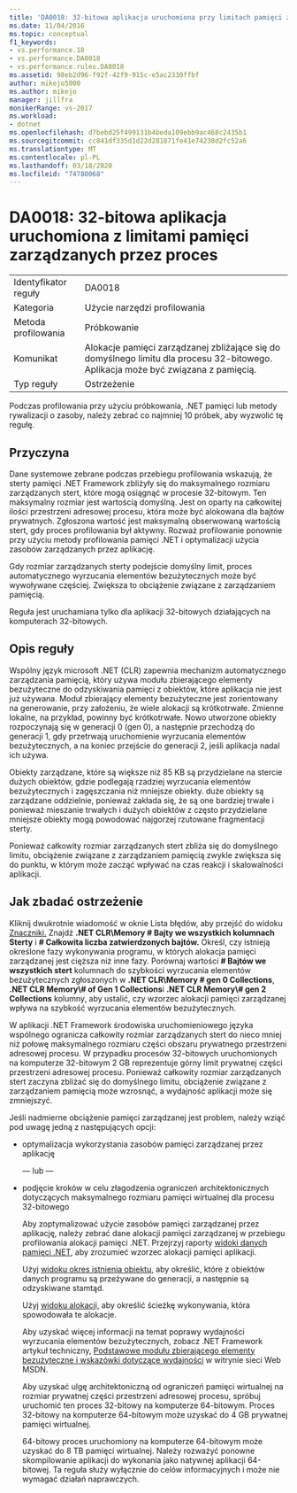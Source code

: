 ```yaml
---
title: 'DA0018: 32-bitowa aplikacja uruchomiona przy limitach pamięci zarządzanych przez proces | Dokumenty firmy Microsoft'
ms.date: 11/04/2016
ms.topic: conceptual
f1_keywords:
- vs.performance.18
- vs.performance.DA0018
- vs.performance.rules.DA0018
ms.assetid: 98eb2d96-f92f-42f9-915c-e5ac2330ffbf
author: mikejo5000
ms.author: mikejo
manager: jillfra
monikerRange: vs-2017
ms.workload:
- dotnet
ms.openlocfilehash: d7bebd25f499131b4beda109ebb9ac468c2435b1
ms.sourcegitcommit: cc841df335d1d22d281871fe41e74238d2fc52a6
ms.translationtype: MT
ms.contentlocale: pl-PL
ms.lasthandoff: 03/18/2020
ms.locfileid: "74780068"
---
```

# <a name="da0018-32-bit-application-running-at-process-managed-memory-limits"></a>DA0018: 32-bitowa aplikacja uruchomiona z limitami pamięci zarządzanych przez proces

|||
|-|-|
|Identyfikator reguły|DA0018|
|Kategoria|Użycie narzędzi profilowania|
|Metoda profilowania|Próbkowanie|
|Komunikat|Alokacje pamięci zarządzanej zbliżające się do domyślnego limitu dla procesu 32-bitowego. Aplikacja może być związana z pamięcią.|
|Typ reguły|Ostrzeżenie|

 Podczas profilowania przy użyciu próbkowania, .NET pamięci lub metody rywalizacji o zasoby, należy zebrać co najmniej 10 próbek, aby wyzwolić tę regułę.

## <a name="cause"></a>Przyczyna
 Dane systemowe zebrane podczas przebiegu profilowania wskazują, że sterty pamięci .NET Framework zbliżyły się do maksymalnego rozmiaru zarządzanych stert, które mogą osiągnąć w procesie 32-bitowym. Ten maksymalny rozmiar jest wartością domyślną. Jest on oparty na całkowitej ilości przestrzeni adresowej procesu, która może być alokowana dla bajtów prywatnych. Zgłoszona wartość jest maksymalną obserwowaną wartością stert, gdy proces profilowania był aktywny. Rozważ profilowanie ponownie przy użyciu metody profilowania pamięci .NET i optymalizacji użycia zasobów zarządzanych przez aplikację.

 Gdy rozmiar zarządzanych sterty podejście domyślny limit, proces automatycznego wyrzucania elementów bezużytecznych może być wywoływane częściej. Zwiększa to obciążenie związane z zarządzaniem pamięcią.

 Reguła jest uruchamiana tylko dla aplikacji 32-bitowych działających na komputerach 32-bitowych.

## <a name="rule-description"></a>Opis reguły
 Wspólny język microsoft .NET (CLR) zapewnia mechanizm automatycznego zarządzania pamięcią, który używa modułu zbierającego elementy bezużyteczne do odzyskiwania pamięci z obiektów, które aplikacja nie jest już używana. Moduł zbierający elementy bezużyteczne jest zorientowany na generowanie, przy założeniu, że wiele alokacji są krótkotrwałe. Zmienne lokalne, na przykład, powinny być krótkotrwałe. Nowo utworzone obiekty rozpoczynają się w generacji 0 (gen 0), a następnie przechodzą do generacji 1, gdy przetrwają uruchomienie wyrzucania elementów bezużytecznych, a na koniec przejście do generacji 2, jeśli aplikacja nadal ich używa.

 Obiekty zarządzane, które są większe niż 85 KB są przydzielane na stercie dużych obiektów, gdzie podlegają rzadziej wyrzucania elementów bezużytecznych i zagęszczania niż mniejsze obiekty. duże obiekty są zarządzane oddzielnie, ponieważ zakłada się, że są one bardziej trwałe i ponieważ mieszanie trwałych i dużych obiektów z często przydzielane mniejsze obiekty mogą powodować najgorzej rzutowane fragmentacji sterty.

 Ponieważ całkowity rozmiar zarządzanych stert zbliża się do domyślnego limitu, obciążenie związane z zarządzaniem pamięcią zwykle zwiększa się do punktu, w którym może zacząć wpływać na czas reakcji i skalowalności aplikacji.

## <a name="how-to-investigate-a-warning"></a>Jak zbadać ostrzeżenie
 Kliknij dwukrotnie wiadomość w oknie Lista błędów, aby przejść do widoku [Znaczniki.](../profiling/marks-view.md) Znajdź **.NET CLR\\Memory # Bajty we wszystkich kolumnach Sterty** i **# Całkowita liczba zatwierdzonych bajtów.** Określ, czy istnieją określone fazy wykonywania programu, w których alokacja pamięci zarządzanej jest cięższa niż inne fazy. Porównaj wartości **# Bajtów we wszystkich stert** kolumnach do szybkości wyrzucania elementów bezużytecznych zgłoszonych w **.NET CLR\\Memory # gen 0 Collections**, **.NET CLR Memory\\# of Gen 1 Collections**i **.NET CLR Memory\\# gen 2 Collections** kolumny, aby ustalić, czy wzorzec alokacji pamięci zarządzanej wpływa na szybkość wyrzucania elementów bezużytecznych.

 W aplikacji .NET Framework środowiska uruchomieniowego języka wspólnego ogranicza całkowity rozmiar zarządzanych stert do nieco mniej niż połowę maksymalnego rozmiaru części obszaru prywatnego przestrzeni adresowej procesu. W przypadku procesów 32-bitowych uruchomionych na komputerze 32-bitowym 2 GB reprezentuje górny limit prywatnej części przestrzeni adresowej procesu. Ponieważ całkowity rozmiar zarządzanych stert zaczyna zbliżać się do domyślnego limitu, obciążenie związane z zarządzaniem pamięcią może wzrosnąć, a wydajność aplikacji może się zmniejszyć.

 Jeśli nadmierne obciążenie pamięci zarządzanej jest problem, należy wziąć pod uwagę jedną z następujących opcji:

- optymalizacja wykorzystania zasobów pamięci zarządzanej przez aplikację

   — lub —

- podjęcie kroków w celu złagodzenia ograniczeń architektonicznych dotyczących maksymalnego rozmiaru pamięci wirtualnej dla procesu 32-bitowego

  Aby zoptymalizować użycie zasobów pamięci zarządzanej przez aplikację, należy zebrać dane alokacji pamięci zarządzanej w przebiegu profilowania alokacji pamięci .NET. Przejrzyj raporty [widoki danych pamięci .NET,](../profiling/dotnet-memory-data-views.md) aby zrozumieć wzorzec alokacji pamięci aplikacji.

  Użyj [widoku okres istnienia obiektu,](../profiling/object-lifetime-view.md) aby określić, które z obiektów danych programu są przeżywane do generacji, a następnie są odzyskiwane stamtąd.

  Użyj [widoku alokacji,](../profiling/dotnet-memory-allocations-view.md) aby określić ścieżkę wykonywania, która spowodowała te alokacje.

  Aby uzyskać więcej informacji na temat poprawy wydajności wyrzucania elementów bezużytecznych, zobacz .NET Framework artykuł techniczny, [Podstawowe modułu zbierającego elementy bezużyteczne i wskazówki dotyczące wydajności](/previous-versions/dotnet/articles/ms973837(v=msdn.10)) w witrynie sieci Web MSDN.

  Aby uzyskać ulgę architektoniczną od ograniczeń pamięci wirtualnej na rozmiar prywatnej części przestrzeni adresowej procesu, spróbuj uruchomić ten proces 32-bitowy na komputerze 64-bitowym.  Proces 32-bitowy na komputerze 64-bitowym może uzyskać do 4 GB prywatnej pamięci wirtualnej.

  64-bitowy proces uruchomiony na komputerze 64-bitowym może uzyskać do 8 TB pamięci wirtualnej. Należy rozważyć ponowne skompilowanie aplikacji do wykonania jako natywnej aplikacji 64-bitowej. Ta reguła służy wyłącznie do celów informacyjnych i może nie wymagać działań naprawczych.
